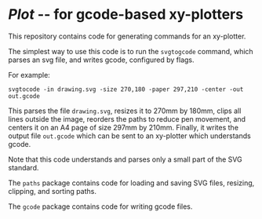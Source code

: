 # *Plot* -- for gcode-based xy-plotters

This repository contains code for generating commands for an
xy-plotter.

The simplest way to use this code is to run the `svgtogcode`
command, which parses an svg file, and writes gcode, configured
by flags.

For example:

    svgtocode -in drawing.svg -size 270,180 -paper 297,210 -center -out out.gcode

This parses the file `drawing.svg`, resizes it to 270mm by 180mm,
clips all lines outside the image, reorders the paths to reduce
pen movement, and centers it on an A4 page of size 297mm by 210mm.
Finally, it writes the output file `out.gcode` which can be sent
to an xy-plotter which understands gcode.

Note that this code understands and parses only a small part of
the SVG standard.

The `paths` package contains code for loading and saving SVG
files, resizing, clipping, and sorting paths.

The `gcode` package contains code for writing gcode files.
